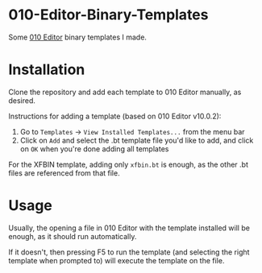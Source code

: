 # 010-Editor-Binary-Templates
Some [010 Editor](https://www.sweetscape.com/010editor/) binary templates I made.

# Installation
Clone the repository and add each template to 010 Editor manually, as desired.

Instructions for adding a template (based on 010 Editor v10.0.2):
1. Go to `Templates` -> `View Installed Templates...` from the menu bar
2. Click on `Add` and select the .bt template file you'd like to add, and click on `OK` when you're done adding all templates

For the XFBIN template, adding only `xfbin.bt` is enough, as the other .bt files are referenced from that file.

# Usage

Usually, the opening a file in 010 Editor with the template installed will be enough, as it should run automatically.

If it doesn't, then pressing F5 to run the template (and selecting the right template when prompted to) will execute the template on the file.
